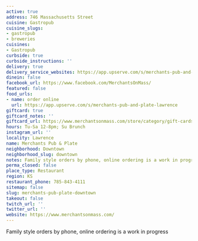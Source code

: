 ```yaml
---
active: true
address: 746 Massachusetts Street
cuisine: Gastropub
cuisine_slugs:
- gastropub
- breweries
cuisines:
- Gastropub
curbside: true
curbside_instructions: ''
delivery: true
delivery_service_websites: https://app.upserve.com/s/merchants-pub-and-plate-lawrence
dinein: false
facebook_url: https://www.facebook.com/MerchantsOnMass/
featured: false
food_urls:
- name: order online
  url: https://app.upserve.com/s/merchants-pub-and-plate-lawrence
giftcard: true
giftcard_notes: ''
giftcard_url: https://www.merchantsonmass.com/store/category/gift-cards/
hours: Tu-Sa 12-8pm; Su Brunch
instagram_url: ''
locality: Lawrence
name: Merchants Pub & Plate
neighborhood: Downtown
neighborhood_slug: downtown
notes: Family style orders by phone, online ordering is a work in progress
perma_closed: false
place_type: Restaurant
region: KS
restaurant_phone: 785-843-4111
sitemap: false
slug: merchants-pub-plate-downtown
takeout: false
twitch_url: ''
twitter_url: ''
website: https://www.merchantsonmass.com/
---
```


Family style orders by phone, online ordering is a work in progress